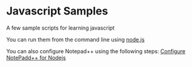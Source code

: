 Javascript Samples
===

A few sample scripts for learning javascript

You can run them from the command line using [node.js](https://nodejs.org/en/) 

You can also configure Notepad++ using the following steps: [Configure NotePadd++ for Nodejs](http://blog.aguskurniawan.net/post/notepadjs.aspx)
